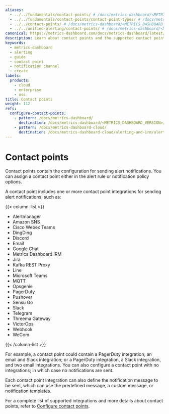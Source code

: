 ```yaml
---
aliases:
  - ../../fundamentals/contact-points/ # /docs/metrics-dashboard/<METRICS_DASHBOARD_VERSION>/alerting/fundamentals/contact-points/
  - ../../fundamentals/contact-points/contact-point-types/ # /docs/metrics-dashboard/<METRICS_DASHBOARD_VERSION>/alerting/fundamentals/contact-points/contact-point-types/
  - ../../contact-points/ # /docs/metrics-dashboard/<METRICS_DASHBOARD_VERSION>/alerting/contact-points/
  - ../../unified-alerting/contact-points/ # /docs/metrics-dashboard/<METRICS_DASHBOARD_VERSION>/alerting/unified-alerting/contact-points/
canonical: https://metrics-dashboard.com/docs/metrics-dashboard/latest/alerting/fundamentals/notifications/contact-points/
description: Learn about contact points and the supported contact point integrations
keywords:
  - metrics-dashboard
  - alerting
  - guide
  - contact point
  - notification channel
  - create
labels:
  products:
    - cloud
    - enterprise
    - oss
title: Contact points
weight: 112
refs:
  configure-contact-points:
    - pattern: /docs/metrics-dashboard/
      destination: /docs/metrics-dashboard/<METRICS_DASHBOARD_VERSION>/alerting/configure-notifications/manage-contact-points
    - pattern: /docs/metrics-dashboard-cloud/
      destination: /docs/metrics-dashboard-cloud/alerting-and-irm/alerting/configure-notifications/manage-contact-points
---
```


# Contact points

Contact points contain the configuration for sending alert notifications. You can assign a contact point either in the alert rule or notification policy options.

A contact point includes one or more contact point integrations for sending alert notifications, such as:

{{< column-list >}}

- Alertmanager
- Amazon SNS
- Cisco Webex Teams
- DingDing
- Discord
- Email
- Google Chat
- Metrics Dashboard IRM
- Jira
- Kafka REST Proxy
- Line
- Microsoft Teams
- MQTT
- Opsgenie
- PagerDuty
- Pushover
- Sensu Go
- Slack
- Telegram
- Threema Gateway
- VictorOps
- Webhook
- WeCom

{{< /column-list >}}

For example, a contact point could contain a PagerDuty integration; an email and Slack integration; or a PagerDuty integration, a Slack integration, and two email integrations. You can also configure a contact point with no integrations; in which case no notifications are sent.

Each contact point integration can also define the notification message to be sent, which can use the predefined message, a custom message, or notification templates.

For a complete list of supported integrations and more details about contact points, refer to [Configure contact points](ref:configure-contact-points).

